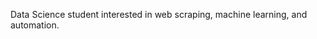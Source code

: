 Data Science student interested in web scraping, machine learning, and automation.

<!---
huntermfitch1/huntermfitch1 is a ✨ special ✨ repository because its `README.md` (this file) appears on your GitHub profile.
You can click the Preview link to take a look at your changes.
--->
